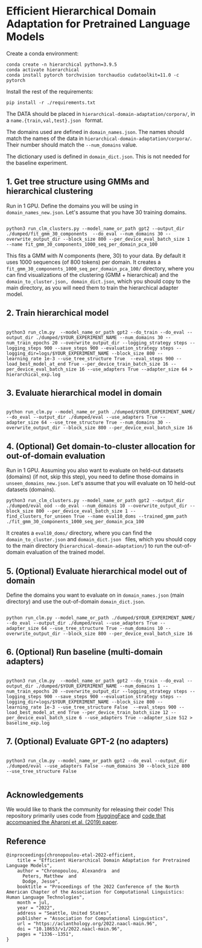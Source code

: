 # Efficient Hierarchical Domain Adaptation for Pretrained Language Models

Create a conda environment:

```
conda create -n hierarchical python=3.9.5
conda activate hierarchical
conda install pytorch torchvision torchaudio cudatoolkit=11.0 -c pytorch
```

Install the rest of the requirements:

```
pip install -r ./requirements.txt
```


The DATA should be placed in ```hierarchical-domain-adaptation/corpora/```, in a ```name.{train,val,test}.json ``` format. 

The domains used are defined in ```domain_names.json```.
The names should match the names of the data in ```hierarchical-domain-adaptation/corpora/```.
Their number should match the ```--num_domains``` value.

The dictionary used is defined in ```domain_dict.json```. This is not needed for the baseline experiment. 

## 1. Get tree structure using GMMs and hierarchical clustering

Run in 1 GPU. Define the domains you will be using in ```domain_names_new.json```. Let's assume that you have 30 training domains. 

```

python3 run_clm_clusters.py --model_name_or_path gpt2 --output_dir ./dumped/fit_gmm_30_components  --do_eval --num_domains 30 --overwrite_output_dir --block_size 800 --per_device_eval_batch_size 1  --name fit_gmm_30_components_1000_seq_per_domain_pca_100 

```

This fits a GMM with *N* components (here, 30) to your data.
By default it uses 1000 sequences (of 800 tokens) per domain.
It creates a ```fit_gmm_30_components_1000_seq_per_domain_pca_100/``` directory, where you 
can find visualizations of the clustering (GMM + hierarchical) and the ```domain_to_cluster.json, domain_dict.json```,
which you should copy to the main directory, as you will need them to train the hierarchical adapter model. 


## 2. Train hierarchical model 

```

python3 run_clm.py  --model_name_or_path gpt2 --do_train --do_eval --output_dir ./dumped/$YOUR_EXPERIMENT_NAME --num_domains 30 --num_train_epochs 20 --overwrite_output_dir --logging_strategy steps --logging_steps 900 --save_steps 900 --evaluation_strategy steps --logging_dir=logs/$YOUR_EXPERIMENT_NAME --block_size 800 --learning_rate 1e-3 --use_tree_structure True  --eval_steps 900 --load_best_model_at_end True --per_device_train_batch_size 16 --per_device_eval_batch_size 16 --use_adapters True --adapter_size 64 > hierarchical_exp.log 

```

## 3. Evaluate hierarchical model in domain

```

python run_clm.py --model_name_or_path ./dumped/$YOUR_EXPERIMENT_NAME/ --do_eval --output_dir ./dumped/eval --use_adapters True --adapter_size 64 --use_tree_structure True --num_domains 30 --overwrite_output_dir --block_size 800 --per_device_eval_batch_size 16

```

## 4. (Optional)  Get domain-to-cluster allocation for out-of-domain evaluation

Run in 1 GPU. Assuming you also want to evaluate on held-out datasets (domains) (if not, skip this step), you need to define those domains in ```unseen_domains_new.json```.
Let's assume that you will evaluate on 10 held-out datasets (domains). 
 
```
python3 run_clm_clusters.py --model_name_or_path gpt2 --output_dir ./dumped/eval_ood --do_eval --num_domains 10 --overwrite_output_dir --block_size 800 --per_device_eval_batch_size 1 --find_clusters_for_unseen True --name eval10_doms --trained_gmm_path ./fit_gmm_30_components_1000_seq_per_domain_pca_100

```

It creates a ```eval10_doms/``` directory, where you can find the ```domain_to_cluster.json```  and  ```domain_dict.json ``` files, which you should copy to the main directory (```hierarchical-domain-adaptation/```) to run the out-of-domain evaluation of the trained model. 

## 5. (Optional)  Evaluate hierarchical model out of domain

Define the domains you want to evaluate on in ```domain_names.json``` (main directory) and use the out-of-domain ```domain_dict.json```.

```

python run_clm.py --model_name_or_path ./dumped/$YOUR_EXPERIMENT_NAME/ --do_eval --output_dir ./dumped/eval --use_adapters True --adapter_size 64 --use_tree_structure True --num_domains 10 --overwrite_output_dir --block_size 800 --per_device_eval_batch_size 16

```

## 6. (Optional) Run baseline (multi-domain adapters)

```

python3 run_clm.py  --model_name_or_path gpt2 --do_train --do_eval --output_dir ./dumped/$YOUR_EXPERIMENT_NAME --num_domains 1 --num_train_epochs 20 --overwrite_output_dir --logging_strategy steps --logging_steps 900 --save_steps 900 --evaluation_strategy steps --logging_dir=logs/$YOUR_EXPERIMENT_NAME --block_size 800 --learning_rate 1e-3 --use_tree_structure False  --eval_steps 900 --load_best_model_at_end True --per_device_train_batch_size 12 --per_device_eval_batch_size 6 --use_adapters True --adapter_size 512 > baseline_exp.log

```

## 7. (Optional) Evaluate GPT-2 (no adapters)

```

python3 run_clm.py --model_name_or_path gpt2 --do_eval --output_dir ./dumped/eval --use_adapters False --num_domains 30 --block_size 800   --use_tree_structure False


```
## Acknowledgements

We would like to thank the community for releasing their code! This repository primarily 
uses code from [HuggingFace](https://github.com/huggingface/transformers) and [code that accompanied the Aharoni et al. (2019) paper](https://github.com/roeeaharoni/unsupervised-domain-clusters).


## Reference 

```
@inproceedings{chronopoulou-etal-2022-efficient,
    title = "Efficient Hierarchical Domain Adaptation for Pretrained Language Models",
    author = "Chronopoulou, Alexandra  and
      Peters, Matthew  and
      Dodge, Jesse",
    booktitle = "Proceedings of the 2022 Conference of the North American Chapter of the Association for Computational Linguistics: Human Language Technologies",
    month = jul,
    year = "2022",
    address = "Seattle, United States",
    publisher = "Association for Computational Linguistics",
    url = "https://aclanthology.org/2022.naacl-main.96",
    doi = "10.18653/v1/2022.naacl-main.96",
    pages = "1336--1351",
}
```
